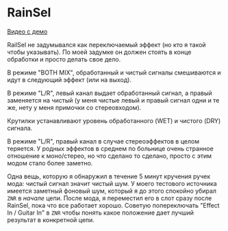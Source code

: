 # RainSel

[Видео с демо](../media/rainsel_demo.mp4)

RailSel не задумывался как переключаемый эффект (но кто я такой чтобы указывать). По моей задумке он должен стоять в конце обработки и просто делать свое дело.

В режиме "BOTH MIX", обработанный и чистый сигналы смешиваются и идут в следующий эффект (или на выход).

В режиме "L/R", левый канал выдает обработанный сигнал, а правый заменяется на чистый (у меня чистые левый и правый сигнал одни и те же, нету у меня примочки со стереовходом).

Крутилки устанавливают уровень обработанного (WET) и чистого (DRY) сигнала.

В режиме "L/R", правый канал в случае стереоэффектов в целом теряется. У родных эффектов в среднем по больнице очень странное отношение к моно/стерео, но что сделано то сделано, просто с этим модом стало более заметно.

Одна вещь, которую я обнаружил в течение 5 минут кручения ручек мода: чистый сигнал значит чистый шум. У моего тестового источника имеется заметный фоновый шум, который я до этого спокойно убирал `ZNR` в _начале_ цепи. После мода, я переместил его в слот сразу после RainSel, пока что все работает хорошо. Советую попереключать "Effect In / Guitar In" в `ZNR` чтобы понять какое положение дает лучший результат в конкретной цепи.
